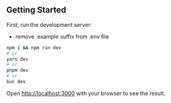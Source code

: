 
## Getting Started

First, run the development server:
- remove .example suffix from .env file
```bash
npm i && npm run dev
# or
yarn dev
# or
pnpm dev
# or
bun dev
```

Open [http://localhost:3000](http://localhost:3000) with your browser to see the result.
